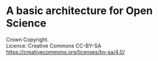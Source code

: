 # A basic architecture for Open Science

Crown Copyright. <br>
Licence: Creative Commons CC-BY-SA https://creativecommons.org/licenses/by-sa/4.0/ 
